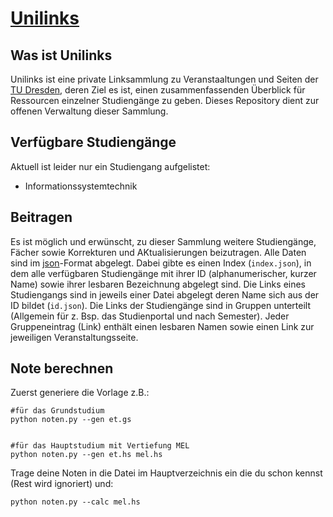 # [Unilinks](https://unilinksproject.github.io/)

## Was ist Unilinks

Unilinks ist eine private Linksammlung zu Veranstaaltungen und Seiten der [TU Dresden](https://tu-dresden.de/), deren Ziel es ist, einen zusammenfassenden Überblick für Ressourcen einzelner Studiengänge zu geben. Dieses Repository dient zur offenen Verwaltung dieser Sammlung.

## Verfügbare Studiengänge

Aktuell ist leider nur ein Studiengang aufgelistet:
* Informationssystemtechnik

## Beitragen

Es ist möglich und erwünscht, zu dieser Sammlung weitere Studiengänge, Fächer sowie Korrekturen und AKtualisierungen beizutragen. Alle Daten sind im [json](https://de.wikipedia.org/wiki/JavaScript_Object_Notation)-Format abgelegt.
Dabei gibte es einen Index (`index.json`), in dem alle verfügbaren Studiengänge mit ihrer ID (alphanumerischer, kurzer Name) sowie ihrer lesbaren Bezeichnung abgelegt sind.
Die Links eines Studiengangs sind in jeweils einer Datei abgelegt deren Name sich aus der ID bildet (`id.json`).
Die Links der Studiengänge sind in Gruppen unterteilt (Allgemein für z. Bsp. das Studienportal und nach Semester).
Jeder Gruppeneintrag (Link) enthält einen lesbaren Namen sowie einen Link zur jeweiligen Veranstaltungsseite.

## Note berechnen

Zuerst generiere die Vorlage z.B.:

	#für das Grundstudium
	python noten.py --gen et.gs


	#für das Hauptstudium mit Vertiefung MEL
	python noten.py --gen et.hs mel.hs

Trage deine Noten in die Datei im Hauptverzeichnis ein die du schon kennst (Rest wird ignoriert) und:

	python noten.py --calc mel.hs
